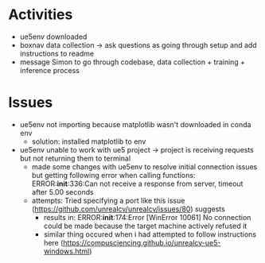 # Activities
* ue5env downloaded
* boxnav data collection -> ask questions as going through setup and add instructions to readme
* message Simon to go through codebase, data collection + training + inference process

# Issues
* ue5env not importing because matplotlib wasn't downloaded in conda env 
  * solution: installed matplotlib to env
* ue5env unable to work with ue5 project -> project is receiving requests but not returning them to terminal
  * made some changes with ue5env to resolve initial connection issues but getting following error when calling functions:
  ERROR:__init__:336:Can not receive a response from server, timeout after 5.00 seconds
  * attempts: Tried specifying a port like this issue (https://github.com/unrealcv/unrealcv/issues/80) suggests
    * results in: ERROR:__init__:174:Error [WinError 10061] No connection could be made because the target machine actively refused it
    * similar thing occured when i had attempted to follow instructions here (https://compusciencing.github.io/unrealcv-ue5-windows.html)
